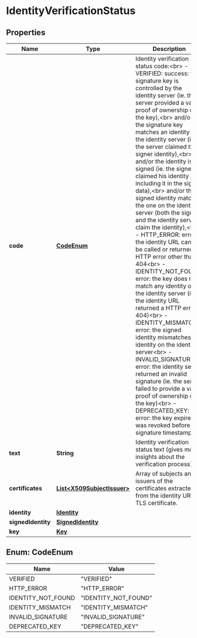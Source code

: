 

# IdentityVerificationStatus


## Properties

Name | Type | Description | Notes
------------ | ------------- | ------------- | -------------
**code** | [**CodeEnum**](#CodeEnum) | Identity verification status code:&lt;br&gt; - VERIFIED: success: the signature key is controlled by the identity server (ie. the server provided a valid proof of ownership of the key),&lt;br&gt; and/or the signature key matches an identity on the identity server (ie. the server claimed the signer identity),&lt;br&gt; and/or the identity is signed (ie. the signer claimed his identity by including it in the signed data),&lt;br&gt; and/or the signed identity matches the one on the identity server (both the signer and the identity server claim the identity),&lt;br&gt; - HTTP_ERROR: error: the identity URL cannot be called or returned an HTTP error other than 404&lt;br&gt; - IDENTITY_NOT_FOUND: error: the key does not match any identity on the identity server (ie. the identity URL returned a HTTP error 404)&lt;br&gt; - IDENTITY_MISMATCH: error: the signed identity mismatches the identity on the identity server&lt;br&gt; - INVALID_SIGNATURE: error: the identity server returned an invalid signature (ie. the server failed to provide a valid proof of ownership of the key)&lt;br&gt; - DEPRECATED_KEY: error: the key expired or was revoked before the signature timestamp.  |  [optional]
**text** | **String** | Identity verification status text (gives more insights about the verification process). |  [optional]
**certificates** | [**List&lt;X509SubjectIssuer&gt;**](X509SubjectIssuer.md) | Array of subjects and issuers of the certificates extracted from the identity URL&#39;s TLS certificate. |  [optional]
**identity** | [**Identity**](Identity.md) |  |  [optional]
**signedIdentity** | [**SignedIdentity**](SignedIdentity.md) |  |  [optional]
**key** | [**Key**](Key.md) |  |  [optional]



## Enum: CodeEnum

Name | Value
---- | -----
VERIFIED | &quot;VERIFIED&quot;
HTTP_ERROR | &quot;HTTP_ERROR&quot;
IDENTITY_NOT_FOUND | &quot;IDENTITY_NOT_FOUND&quot;
IDENTITY_MISMATCH | &quot;IDENTITY_MISMATCH&quot;
INVALID_SIGNATURE | &quot;INVALID_SIGNATURE&quot;
DEPRECATED_KEY | &quot;DEPRECATED_KEY&quot;



